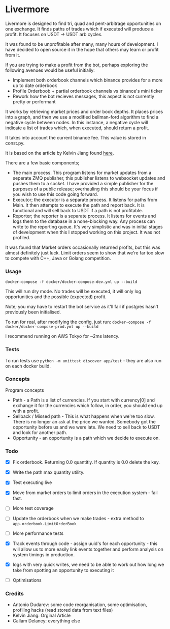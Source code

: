 # Livermore

Livermore is designed to find tri, quad and pent-arbitrage opportunities on one exchange.
It finds paths of trades which if executed will produce a profit. It focuses
on USDT -> USDT arb cycles.

It was found to be unprofitable after many, many hours of development. I have decided
to open source it in the hope that others may learn or profit from it.

If you are trying to make a profit from the bot, perhaps exploring the following avenues would be useful initially:
 - Implement both orderbook channels which binance provides for a more up to date orderbook
 - Profile Orderboob + partial orderbook channels vs binance's mini ticker
 - Rework how the bot recieves messages, this aspect is not currently pretty or performant

It works by retrieving market prices and order book depths. It places prices into
a graph, and then we use a modified bellman-ford algorithm to find a negative
cycle between nodes. In this instance, a negative cycle will indicate a list of
trades which, when executed, should return a profit.

It takes into account the current binance fee. This value is stored in const.py.

It is based on the article by Kelvin Jiang found [here](https://www.kelvinjiang.com/2010/10/currency-arbitrage-in-99-lines-of-ruby.html).

There are a few basic components;
 - The main process. This program listens for market updates from a seperate ZMQ publisher, this publisher listens to websocket updates and pushes them to a socket. I have provided a simple publisher for the purposes of a public release; overhauling this should be your
 focus if you wish to use this code going forward.
 - Executor; the executor is a separate process. It listens for paths from Main. It then attempts to execute the path and report back. It is functional and will sell back to USDT if a path is not profitable.
 - Reporter; the reporter is a separate process. It listens for events and logs them to the database in a none-blocking way. Any process can write to
 the reporting queue. It's very simplistic and was in initial stages of development when this I stopped working on this project. It was not profiled.

 It was found that Market orders occasionally returned profits, but this was
 almost definitely just luck. Limit orders seem to show that we're far too slow
 to compete with C++, Java or Golang competition.

### Usage
`docker-compose -f docker/docker-compose-dev.yml up --build`

This will run dry mode. No trades will be executed, it will only log opportunities
and the possible (expected) profit.

Note; you may have to restart the bot service as it'll fail if postgres hasn't
previously been initialised.

To run for real, after modifying the config, just run:
`docker-compose -f docker/docker-compose-prod.yml up --build`

I recommend running on AWS Tokyo for ~2ms latency.

### Tests

To run tests use `python -m unittest discover app/test` - they are also run on each docker build.

### Concepts

Program concepts

 - Path - a Path is a list of currencies. If you start with currency[0] and exchange
   it for the currencies which follow, in order, you should end up with a profit.
 - Sellback / Missed path - This is what happens when we're too slow. There is no longer an
   `ask` at the price we wanted. Somebody got the opportunity before us and we were late. We
   need to sell back to USDT and look for another path.
 - Opportunity - an opportunity is a path which we decide to execute on.

### Todo

- [x] Fix orderbook. Returning 0.0 quantitiy. If quantity is 0.0 delete the key.
- [x] Write the path max quantity utility.
- [x] Test executing live
- [x] Move from market orders to limit orders in the execution system - fail fast.
- [ ] More test coverage
- [ ] Update the orderbook when we make trades - extra method to `app.orderbook.LimitOrderBook`
- [ ] More performance tests
- [x] Track events through code - assign uuid's for each opportunity - this will allow us to more easily link events together and perform analysis on system timings in production.
- [x] logs with very quick writes, we need to be able to work out how long we take from spotting an opportunity to executing it
- [ ] Optimisations


### Credits
 - Antonio Dudarev: some code reorganisation, some optimisation, profiling hacks (read stored data from text files)
 - Kelvin Jiang: Orginal Article
 - Callam Delaney: everything else
